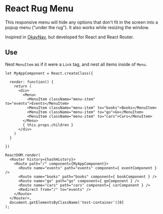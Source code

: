 # React Rug Menu

This responsive menu will hide any options that don't fit in the screen into 
a popup menu ("under the rug"). It also works while resizing the window.

Inspired in [OkayNav](https://github.com/VPenkov/okayNav), but developed for 
React and React Router. 

## Use

Nest `MenuItem` as if it were a `Link` tag, and nest all items inside of `Menu`. 

```
let MyAppComponent = React.createClass({

  render: function() {
    return (
      <div>
        <Menu>
          <MenuItem className="menu-item" to="events">Events</MenuItem>
          <MenuItem className="menu-item" to="books">Books</MenuItem>
          <MenuItem className="menu-item" to="go">Go</MenuItem>
          <MenuItem className="menu-item" to="cars">Cars</MenuItem>
        </Menu>
        { this.props.children }
      </div>
    )
  }

})

ReactDOM.render(
  <Router history={hashHistory}>
    <Route path="/" component={MyAppComponent}>
      <Route name="events" path="events" component={ eventComponent } />
      <Route name="books" path="books" component={ bookComponent } />
      <Route name="go" path="go" component={ goComponent } />
      <Route name="cars" path="cars" component={ carComponent } />
      <Redirect from="/" to="events" />
    </Route>
  </Router>, 
  document.getElementsByClassName('test-container')[0]
);
```
